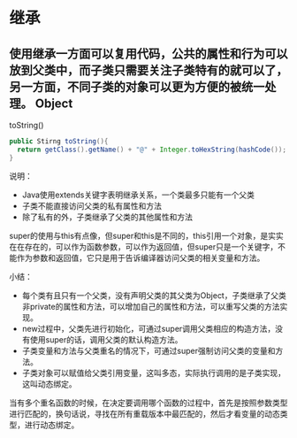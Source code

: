 继承
======
使用继承一方面可以复用代码，公共的属性和行为可以放到父类中，而子类只需要关注子类特有的就可以了，另一方面，不同子类的对象可以更为方便的被统一处理。
Object
------
toString()
```java
public Stirng toString(){
  return getClass().getName() + "@" + Integer.toHexString(hashCode());
}
```
说明：
* Java使用extends关键字表明继承关系，一个类最多只能有一个父类
* 子类不能直接访问父类的私有属性和方法
* 除了私有的外，子类继承了父类的其他属性和方法

super的使用与this有点像，但super和this是不同的，this引用一个对象，是实实在在存在的，可以作为函数参数，可以作为返回值，但super只是一个关键字，不能作为参数和返回值，它只是用于告诉编译器访问父类的相关变量和方法。

小结：
* 每个类有且只有一个父类，没有声明父类的其父类为Object，子类继承了父类非private的属性和方法，可以增加自己的属性和方法，可以重写父类的方法实现。
* new过程中，父类先进行初始化，可通过super调用父类相应的构造方法，没有使用super的话，调用父类的默认构造方法。
* 子类变量和方法与父类重名的情况下，可通过super强制访问父类的变量和方法。
* 子类对象可以赋值给父类引用变量，这叫多态，实际执行调用的是子类实现，这叫动态绑定。



当有多个重名函数的时候，在决定要调用哪个函数的过程中，首先是按照参数类型进行匹配的，换句话说，寻找在所有重载版本中最匹配的，然后才看变量的动态类型，进行动态绑定。
